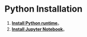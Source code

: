 # Python Installation
1. [**Install Python runtime**](https://github.com/AdamXu23/Python/tree/main/Day01_Install_and_Create_Project/Install_Python_runtime "在新分頁開啓鏈接")。
2. [**Install Jupyter Notebook**](https://github.com/AdamXu23/Python/tree/main/Day01_Install_and_Create_Project/Install_Jupyter_Notebook "在新分頁開啓鏈接")。
